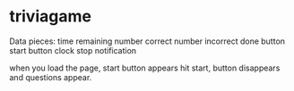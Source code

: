 # triviagame

Data pieces:
time remaining
number correct
number incorrect
done button
start button
clock stop notification

when you load the page, start button appears
hit start, button disappears and questions appear.
